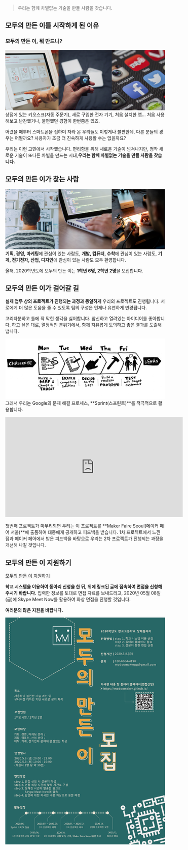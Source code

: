 > 우리는 함께 차별없는 기술을 만들 사람을 찾습니다.

<!-- more -->

모두의 만든 이를 시작하게 된 이유
---------------------------------

### 모두의 만든 이, 뭐 만드니?

![1](https://github.com/ModooMaker/ModooMaker.github.io/blob/master/_posts/introimg/1.png?raw=true) 상점에 있는 키오스크(자동 주문기), 새로 구입한 전자 기기, 처음 설치한 앱... 처음 사용해보고 난감했거나, 불편했던 경험이 한번쯤은 있죠.

어렸을 때부터 스마트폰을 접하며 자라 온 우리들도 이렇게나 불편한데, 다른 분들의 경우는 어떨까요? 사용자가 조금 더 친숙하게 사용할 수는 없을까요?

우리는 이런 고민에서 시작했습니다. 편리함을 위해 새로운 기술이 넘쳐나지만, 정작 새로운 기술이 또다른 차별을 만드는 시대,**우리는 함께 차별없는 기술을 만들 사람을 찾습니다.**

모두의 만든 이가 찾는 사람
--------------------------

![2](https://github.com/ModooMaker/ModooMaker.github.io/blob/master/_posts/introimg/2.png?raw=true)**기획, 경영, 마케팅**에 관심이 있는 사람도, **개발, 컴퓨터, 수학**에 관심이 있는 사람도, **기계, 전기전자, 산업, 디자인**에 관심이 있는 사람도 모두 환영합니다.

올해, 2020학년도에 모두의 만든 이는 **1학년 6명, 2학년 2명**을 모집합니다.

모두의 만든 이가 걸어갈 길
--------------------------

**실제 업무 상의 프로젝트가 진행되는 과정과 동일하게** 우리의 프로젝트도 진행됩니다. 서로에게 더 많은 도움을 줄 수 있도록 팀의 구성은 언제나 유연하게 변경됩니다.

고리타분하고 틀에 꽉 막힌 생각을 싫어합니다. 참신하고 열려있는 아이디어를 좋아합니다. 하고 싶은 대로, 열정적인 분위기에서, 함께 자유롭게 토의하고 좋은 결과를 도출해냅니다.

![3](https://github.com/ModooMaker/ModooMaker.github.io/blob/master/_posts/introimg/3.png?raw=true) 그래서 우리는 Google의 문제 해결 프로세스, **Sprint(스프린트)**를 적극적으로 활용합니다.

<iframe width="560" height="315" src="https://www.youtube.com/embed/AuktI4lBj6M" frameborder="0" allow="accelerometer; autoplay; encrypted-media; gyroscope; picture-in-picture" allowfullscreen></iframe>

첫번째 프로젝트가 마무리되면 우리는 이 프로젝트를 **Maker Faire Seoul(메이커 페어 서울)**에 출품하여 대중에게 공개하고 피드백을 받습니다. 1차 프로젝트에서 느낀 점과 메이커 페어에서 받은 피드백을 바탕으로 우리는 2차 프로젝트가 진행되는 과정을 개선해 나갈 것입니다.

모두의 만든 이 지원하기
-----------------------

[모두의 만든 이 지원하기](https://modoomaker.github.io/2020/05/06/%EB%AA%A8%EB%91%90%EC%9D%98-%EB%A7%8C%EB%93%A0-%EC%9D%B4-%EB%A9%B4%EC%A0%91-%EC%8B%A0%EC%B2%AD/)

**학교 시스템을 이용하여 동아리 신청을 한 뒤, 위에 링크된 글에 접속하여 면접을 신청해주시기 바랍니다.** 입력한 정보를 토대로 면접 자료를 보내드리고, 2020년 05월 08일(금)에 Skype Meet Now를 활용하여 화상 면접을 진행할 것입니다.

**여러분의 많은 지원을 바랍니다.**

![4](https://github.com/ModooMaker/ModooMaker.github.io/blob/master/_posts/introimg/%ED%8F%AC%EC%8A%A4%ED%84%B0%20v2.png?raw=true)
